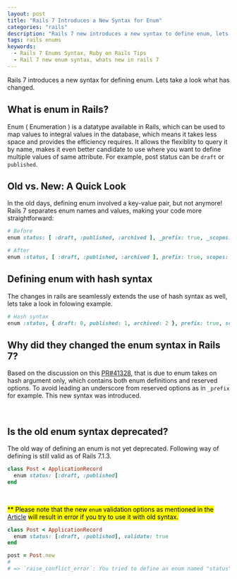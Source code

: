 ```yaml
---
layout: post
title: "Rails 7 Introduces a New Syntax for Enum"
categories: "rails"
description: "Rails 7 new introduces a new syntax to define enum, lets see what has changed since older versions of rails"
tags: rails enums
keywords:
  - Rails 7 Enums Syntax, Ruby on Rails Tips
  - Rail 7 new enum syntax, whats new in rails 7
---
```


Rails 7 introduces a new syntax for defining enum. Lets take a look what has changed.

## What is enum in Rails?
Enum ( Enumeration ) is a datatype available in Rails, which can be used to map values to integral values in the database, which means it takes less space and provides the efficiency requires. It allows the flexiblity to query it by name, makes it even better candidate to use where you want to define multiple values of same attribute. For example, post status can be `draft` or `published`.

## Old vs. New: A Quick Look

In the old days, defining enum involved a key-value pair, but not anymore! Rails 7 separates enum names and values, making your code more straightforward:

```ruby
# Before
enum status: [ :draft, :published, :archived ], _prefix: true, _scopes: false

# After
enum :status, [ :draft, :published, :archived ], prefix: true, scopes: false

```

## Defining enum with hash syntax

The changes in rails are seamlessly extends the use of hash syntax as well, lets take a look in folowing example.

```ruby
# Hash syntax
enum :status, { draft: 0, published: 1, archived: 2 }, prefix: true, scopes: false

```

## Why did they changed the enum syntax in Rails 7?

Based on the discussion on this [PR#41328](https://github.com/rails/rails/pull/41328), that is due to enum takes on hash argument only, which contains both enum definitions and reserved options. To avoid leading an underscore from reserved options as in `_prefix` for example. This new syntax was introduced.

<br/>

## Is the old enum syntax deprecated?

The old way of defining an enum is not yet deprecated. Following way of defining is still valid as of Rails 7.1.3.

```ruby
class Post < ApplicationRecord
  enum status: [:draft, :published]
end
```
<br/>

<mark>** Please note that the new `enum` validation options as mentioned in the</mark> [Article](/rails/2024/02/03/rails-7.1-enum-validation.html) <mark>will result in error if you try to use it with old syntax.</mark>

```ruby
class Post < ApplicationRecord
  enum status: [:draft, :published], validate: true
end

post = Post.new
#
# => `raise_conflict_error`: You tried to define an enum named "status" on the model "Post", but this will generate a instance method "draft?", which is already defined by another enum. (ArgumentError)
```
